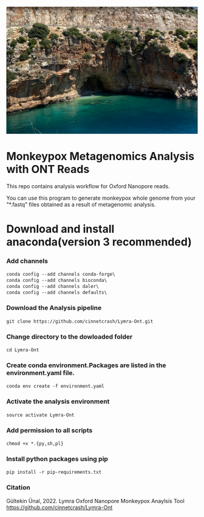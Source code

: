 ![Book logo](/contents/intro.png)


# Monkeypox Metagenomics Analysis with ONT Reads
This repo contains analysis workflow for Oxford Nanopore reads.

You can use this program to generate monkeypox whole genome from your "*.fastq" files obtained as a result of metagenomic analysis.

# Download and install anaconda(version 3 recommended)

### Add channels

```
conda config --add channels conda-forge\
conda config --add channels bioconda\
conda config --add channels daler\
conda config --add channels defaults\
```

### Download the Analysis pipeline

```
git clone https://github.com/cinnetcrash/Lymra-Ont.git
```

### Change directory to the dowloaded folder

```
cd Lymra-Ont
```

### Create conda environment.Packages are listed in the environment.yaml file. 

```
conda env create -f environment.yaml
```

### Activate the analysis environment
```
source activate Lymra-Ont
```

### Add permission to all scripts
```
chmod +x *.{py,sh,pl}
```

### Install python packages using pip
```
pip install -r pip-requirements.txt
```

### Citation
Gültekin Ünal, 2022.  Lymra Oxford Nanopore Monkeypox Anaylsis Tool https://github.com/cinnetcrash/Lymra-Ont

